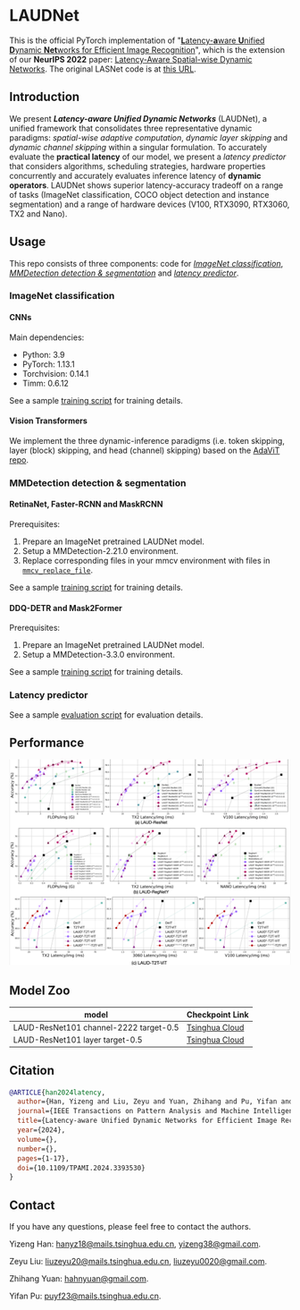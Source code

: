 # LAUDNet

This is the official PyTorch implementation of "[**L**atency-**a**ware **U**nified **D**ynamic **Net**works for Efficient Image Recognition](https://arxiv.org/pdf/2308.15949.pdf)", which is the extension of our **NeurIPS 2022** paper: [Latency-Aware Spatial-wise Dynamic Networks](https://arxiv.org/abs/2210.06223). The original LASNet code is at [this URL](https://github.com/LeapLabTHU/LASNet).

## Introduction

We present ***Latency-aware Unified Dynamic Networks*** (LAUDNet), a unified framework that consolidates three representative dynamic paradigms: *spatial-wise adaptive computation*, *dynamic layer skipping* and *dynamic channel skipping* within a singular formulation. To accurately evaluate the **practical latency** of our model, we present a *latency predictor* that considers algorithms, scheduling strategies, hardware properties concurrently and accurately evaluates inference latency of **dynamic operators**. LAUDNet shows superior latency-accuracy tradeoff on a range of tasks (ImageNet classification, COCO object detection and instance segmentation) and a range of hardware devices (V100, RTX3090, RTX3060, TX2 and Nano).

## Usage

This repo consists of three components: code for *[ImageNet classification](imagenet_classification)*, *[MMDetection detection &amp; segmentation](mmdetection-2.21.0)* and *[latency predictor](DyNetSimulator)*.

### ImageNet classification
#### CNNs
Main dependencies:

- Python: 3.9
- PyTorch: 1.13.1
- Torchvision: 0.14.1
- Timm: 0.6.12

See a sample [training script](imagenet_classification/train_scripts.sh) for training details.

#### Vision Transformers

We implement the three dynamic-inference paradigms (i.e. token skipping, layer (block) skipping, and head (channel) skipping) based on the [AdaViT repo](https://www.github.com/MengLcool/AdaViT/tree/main).

### MMDetection detection & segmentation

#### RetinaNet, Faster-RCNN and MaskRCNN

Prerequisites:

1. Prepare an ImageNet pretrained LAUDNet model.
2. Setup a MMDetection-2.21.0 environment.
3. Replace corresponding files in your mmcv environment with files in [`mmcv_replace_file`](mmdetection-2.21.0/mmcv_replace_file).

See a sample [training script](mmdetection-2.21.0/tools/scripts_LAUDNet.sh) for training details.

#### DDQ-DETR and Mask2Former

Prerequisites:

1. Prepare an ImageNet pretrained LAUDNet model.
2. Setup a MMDetection-3.3.0 environment.

See a sample [training script](mmdetection-3.3.0/tools/scripts_LAUDNet.sh) for training details.

### Latency predictor

See a sample [evaluation script](DyNetSimulator/eval_example.py) for evaluation details.

## Performance

<img src="./assets/laudnet_main_results.png" alt="fig1"/>

## Model Zoo

| model                                  | Checkpoint Link                                                           |
| -------------------------------------- | ------------------------------------------------------------------------- |
| LAUD-ResNet101 channel-2222 target-0.5 | [Tsinghua Cloud](https://cloud.tsinghua.edu.cn/f/13a660b58f1946a3b4f3/?dl=1) |
| LAUD-ResNet101 layer target-0.5        | [Tsinghua Cloud](https://cloud.tsinghua.edu.cn/f/625cfe8f6f244c39a5db/?dl=1) |

## Citation

```bibtex
@ARTICLE{han2024latency,
  author={Han, Yizeng and Liu, Zeyu and Yuan, Zhihang and Pu, Yifan and Wang, Chaofei and Song, Shiji and Huang, Gao},
  journal={IEEE Transactions on Pattern Analysis and Machine Intelligence}, 
  title={Latency-aware Unified Dynamic Networks for Efficient Image Recognition}, 
  year={2024},
  volume={},
  number={},
  pages={1-17},
  doi={10.1109/TPAMI.2024.3393530}
}
```



## Contact

If you have any questions, please feel free to contact the authors.

Yizeng Han: [hanyz18@mails.tsinghua.edu.cn](mailto:hanyz18@mails.tsinghua.edu.cn), [yizeng38@gmail.com](mailto:yizeng38@gmail.com).

Zeyu Liu: [liuzeyu20@mails.tsinghua.edu.cn](mailto:liuzeyu20@mails.tsinghua.edu.cn), [liuzeyu0020@gmail.com](mailto:liuzeyu0020@gmail.com).

Zhihang Yuan: [hahnyuan@gmail.com](mailto:hahnyuan@gmail.com).

Yifan Pu: [puyf23@mails.tsinghua.edu.cn](mailto:puyf@mails.tsinghua.edu.cn).
